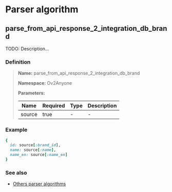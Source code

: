# Parser algorithm
 
## parse_from_api_response_2_integration_db_brand

TODO: Description...
    
### Definition

> **Name:** parse_from_api_response_2_integration_db_brand
> 
> **Namespace:** Ov2Anyone
>
> **Parameters:**
> 
> | Name | Required | Type | Description |
> | ---- | -------- | ---- | ----------- |
> | source | true | - | - |

### Example
```ruby
{
  id: source[:brand_id],
  name: source[:name],
  name_en: source[:name_en]
}
```

### See also
* [Others parser algorithms](overview?id=parse_from_api_response_2_integration_db_brand)